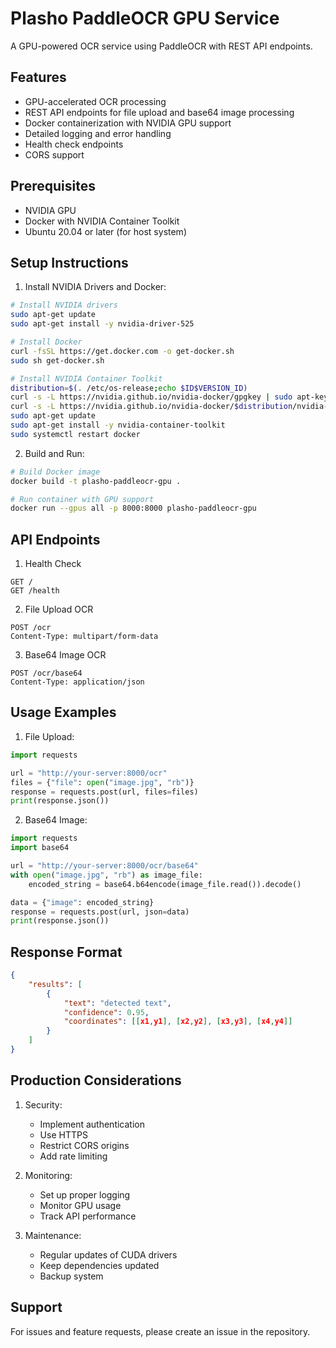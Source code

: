 # Plasho PaddleOCR GPU Service

A GPU-powered OCR service using PaddleOCR with REST API endpoints.

## Features

- GPU-accelerated OCR processing
- REST API endpoints for file upload and base64 image processing
- Docker containerization with NVIDIA GPU support
- Detailed logging and error handling
- Health check endpoints
- CORS support

## Prerequisites

- NVIDIA GPU
- Docker with NVIDIA Container Toolkit
- Ubuntu 20.04 or later (for host system)

## Setup Instructions

1. Install NVIDIA Drivers and Docker:
```bash
# Install NVIDIA drivers
sudo apt-get update
sudo apt-get install -y nvidia-driver-525

# Install Docker
curl -fsSL https://get.docker.com -o get-docker.sh
sudo sh get-docker.sh

# Install NVIDIA Container Toolkit
distribution=$(. /etc/os-release;echo $ID$VERSION_ID)
curl -s -L https://nvidia.github.io/nvidia-docker/gpgkey | sudo apt-key add -
curl -s -L https://nvidia.github.io/nvidia-docker/$distribution/nvidia-docker.list | sudo tee /etc/apt/sources.list.d/nvidia-docker.list
sudo apt-get update
sudo apt-get install -y nvidia-container-toolkit
sudo systemctl restart docker
```

2. Build and Run:
```bash
# Build Docker image
docker build -t plasho-paddleocr-gpu .

# Run container with GPU support
docker run --gpus all -p 8000:8000 plasho-paddleocr-gpu
```

## API Endpoints

1. Health Check
```
GET /
GET /health
```

2. File Upload OCR
```
POST /ocr
Content-Type: multipart/form-data
```

3. Base64 Image OCR
```
POST /ocr/base64
Content-Type: application/json
```

## Usage Examples

1. File Upload:
```python
import requests

url = "http://your-server:8000/ocr"
files = {"file": open("image.jpg", "rb")}
response = requests.post(url, files=files)
print(response.json())
```

2. Base64 Image:
```python
import requests
import base64

url = "http://your-server:8000/ocr/base64"
with open("image.jpg", "rb") as image_file:
    encoded_string = base64.b64encode(image_file.read()).decode()

data = {"image": encoded_string}
response = requests.post(url, json=data)
print(response.json())
```

## Response Format

```json
{
    "results": [
        {
            "text": "detected text",
            "confidence": 0.95,
            "coordinates": [[x1,y1], [x2,y2], [x3,y3], [x4,y4]]
        }
    ]
}
```

## Production Considerations

1. Security:
   - Implement authentication
   - Use HTTPS
   - Restrict CORS origins
   - Add rate limiting

2. Monitoring:
   - Set up proper logging
   - Monitor GPU usage
   - Track API performance

3. Maintenance:
   - Regular updates of CUDA drivers
   - Keep dependencies updated
   - Backup system

## Support

For issues and feature requests, please create an issue in the repository.
